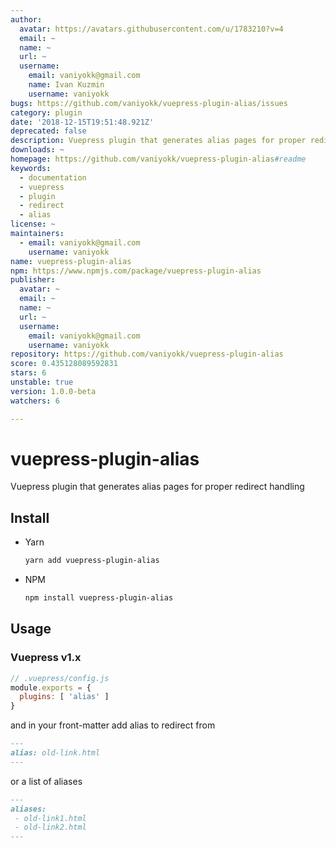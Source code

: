 ```yaml
---
author:
  avatar: https://avatars.githubusercontent.com/u/1783210?v=4
  email: ~
  name: ~
  url: ~
  username:
    email: vaniyokk@gmail.com
    name: Ivan Kuzmin
    username: vaniyokk
bugs: https://github.com/vaniyokk/vuepress-plugin-alias/issues
category: plugin
date: '2018-12-15T19:51:48.921Z'
deprecated: false
description: Vuepress plugin that generates alias pages for proper redirect handling
downloads: ~
homepage: https://github.com/vaniyokk/vuepress-plugin-alias#readme
keywords:
  - documentation
  - vuepress
  - plugin
  - redirect
  - alias
license: ~
maintainers:
  - email: vaniyokk@gmail.com
    username: vaniyokk
name: vuepress-plugin-alias
npm: https://www.npmjs.com/package/vuepress-plugin-alias
publisher:
  avatar: ~
  email: ~
  name: ~
  url: ~
  username:
    email: vaniyokk@gmail.com
    username: vaniyokk
repository: https://github.com/vaniyokk/vuepress-plugin-alias
score: 0.435128089592831
stars: 6
unstable: true
version: 1.0.0-beta
watchers: 6

---
```


# vuepress-plugin-alias
Vuepress plugin that generates alias pages for proper redirect handling

## Install

* Yarn

  ```sh
  yarn add vuepress-plugin-alias
  ```
* NPM

  ```sh
  npm install vuepress-plugin-alias
  ```

## Usage

### Vuepress v1.x

```js
// .vuepress/config.js
module.exports = {
  plugins: [ 'alias' ]
}
```

and in your front-matter add alias to redirect from

```md
---
alias: old-link.html
---
```
or a list of aliases
```md
---
aliases: 
 - old-link1.html
 - old-link2.html
---
```
